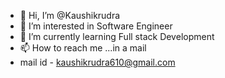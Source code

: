 - 👋 Hi, I’m @Kaushikrudra
- 👀 I’m interested in Software Engineer
- 🌱 I’m currently learning Full stack Development
- 📫 How to reach me ...in a mail
- mail id - kaushikrudra610@gmail.com

<!---
Kaushikrudra/Kaushikrudra is a ✨ special ✨ repository because its `README.md` (this file) appears on your GitHub profile.
You can click the Preview link to take a look at your changes.
--->
